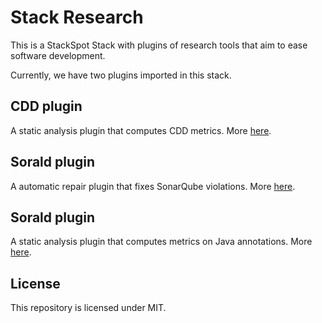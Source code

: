 # Stack Research

This is a StackSpot Stack with plugins of research tools that aim to ease software development.

Currently, we have two plugins imported in this stack.

## CDD plugin

A static analysis plugin that computes CDD metrics. More [here](https://github.com/gustavopintozup/plugin-cdd-java).

## Sorald plugin

A automatic repair plugin that fixes SonarQube violations. More [here](https://github.com/gustavopintozup/plugin-sorald).

## Sorald plugin

A static analysis plugin that computes metrics on Java annotations. More [here](https://github.com/gustavopintozup/asniffer).

## License

This repository is licensed under MIT.